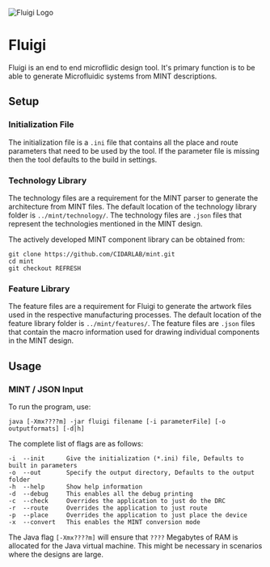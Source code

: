 ![Fluigi Logo](http://52.34.11.70/wp-content/uploads/2013/08/research-fluigi-1.png)

# Fluigi

Fluigi is an end to end microflidic design tool. It's primary function is to be able to generate Microfluidic systems from MINT descriptions.

## Setup

### Initialization File

The initialization file is a `.ini` file that contains all the place and route parameters that need to be used by the 
tool. If the parameter file is missing then the tool defaults to the build in settings.

### Technology Library

The technology files are a requirement for the MINT parser to generate the architecture from MINT files. 
The default location of the technology library folder is `../mint/technology/`. The technology files are `.json` files that 
represent the technologies mentioned in the MINT design.

The actively developed MINT component library can be obtained from:
 ```
 git clone https://github.com/CIDARLAB/mint.git
 cd mint
 git checkout REFRESH
 ``` 

### Feature Library

The feature files are a requirement for Fluigi to generate the artwork files used in the respective manufacturing 
processes. The default location of the feature library folder is `../mint/features/`. The feature files are `.json` files
that contain the macro information used for drawing individual components in the MINT design.

## Usage

### MINT / JSON Input
To run the program, use:
```
java [-Xmx????m] -jar fluigi filename [-i parameterFile] [-o outputformats] [-d|h]
```

The complete list of flags are as follows:

```
-i  --init      Give the initialization (*.ini) file, Defaults to built in parameters
-o  --out       Specify the output directory, Defaults to the output folder
-h  --help      Show help information
-d  --debug     This enables all the debug printing
-c  --check     Overrides the application to just do the DRC
-r  --route     Overrides the application to just route
-p  --place     Overrides the application to just place the device
-x  --convert   This enables the MINT conversion mode
```

The Java flag `[-Xmx????m]` will ensure that `????` Megabytes of RAM is allocated for the Java virtual machine. This might be necessary in scenarios where the designs are large.


